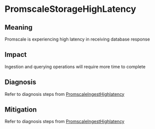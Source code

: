 # PromscaleStorageHighLatency

## Meaning

Promscale is experiencing high latency in receiving database response

## Impact

Ingestion and querying operations will require more time to complete

## Diagnosis

Refer to diagnosis steps from [PromscaleIngestHighlatency](PromscaleIngestHighLatency.md#diagnosis)

## Mitigation

Refer to diagnosis steps from [PromscaleIngestHighlatency](PromscaleIngestHighLatency.md#mitigation)
